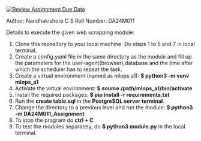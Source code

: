 [![Review Assignment Due Date](https://classroom.github.com/assets/deadline-readme-button-22041afd0340ce965d47ae6ef1cefeee28c7c493a6346c4f15d667ab976d596c.svg)](https://classroom.github.com/a/g_umcAmR)

Author: Nandhakishore C S 
Roll Number: DA24M011

Details to execute the given web scrapping module: 
1. Clone this repository to your local machine. Do steps 1 to 5 and 7 in local terminal. 
2. Create a config.yaml file in the same directory as the module and fill up the parameters for the user-agent(browser),database and the time after which the scheduler has to repeat the task. 
3. Create a virtual environment (named as mlops a1): **$ python3 -m venv mlops_a1**
4. Activate the virtual environment: **$ source /path/mlops_a1/bin/activate**
5. Install the required packages: **$ pip install -r requirements.txt**
6. Run the **create table.sql** in the **PostgreSQL server terminal**.
7. Change the directory to a previous level and run the module: **$ python3 -m DA24M011_Assignment**
8. To stop the program do **ctrl + C**
9. To test the modules separately, do **$ python3 module<no>.py** in the local terminal.